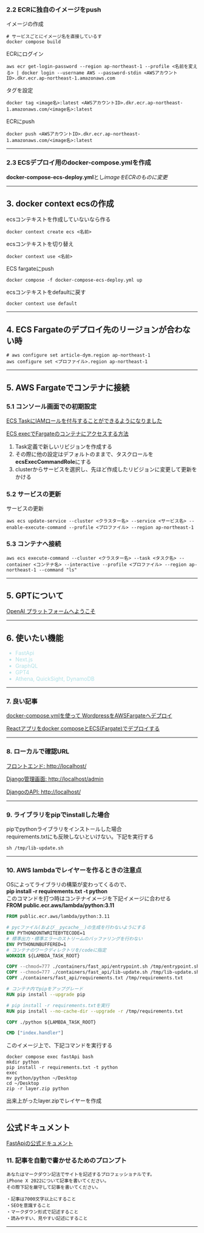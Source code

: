 

### 2.2 ECRに独自のイメージをpush

イメージの作成
```shell
# サービスごとにイメージ名を直接しているす
docker compose build
```

ECRにログイン
```shell
aws ecr get-login-password --region ap-northeast-1 --profile <名前を変える> | docker login --username AWS --password-stdin <AWSアカウントID>.dkr.ecr.ap-northeast-1.amazonaws.com
```

タグを設定
```shell
docker tag <image名>:latest <AWSアカウントID>.dkr.ecr.ap-northeast-1.amazonaws.com/<image名>:latest
```

ECRにpush
```shell
docker push <AWSアカウントID>.dkr.ecr.ap-northeast-1.amazonaws.com/<image名>:latest
```

---

### 2.3 ECSデプロイ用のdocker-compose.ymlを作成
**docker-compose-ecs-deploy.yml**とし*imageをECRのものに変更*

---


## 3. docker context ecsの作成

ecsコンテキストを作成していないなら作る
```shell
docker context create ecs <名前>
```

ecsコンテキストを切り替え
```shell
docker context use <名前>
```

ECS fargateにpush
```shell
docker compose -f docker-compose-ecs-deploy.yml up
```

ecsコンテキストをdefaultに戻す
```shell
docker context use default
```

---

## 4. ECS Fargateのデプロイ先のリージョンが合わない時
```shell
# aws configure set article-dym.region ap-northeast-1
aws configure set <プロファイル>.region ap-northeast-1
```

---

## 5. AWS Fargateでコンテナに接続

### 5.1 コンソール画面での初期設定
[ECS TaskにIAMロールを付与することができるようになりました](https://dev.classmethod.jp/articles/20160715-ecs-task-iam-role/#toc-5)

[ECS execでFargateのコンテナにアクセスする方法](https://memomaru.life/access-to-fargate-container-ecs-exec/)
1. Task定義で新しいリビジョンを作成する
2. その際に他の設定はデフォルトのままで、タスクロールを**ecsExecCommandRole**にする
3. clusterからサービスを選択し、先ほど作成したリビジョンに変更して更新をかける


### 5.2 サービスの更新
サービスの更新
```shell
aws ecs update-service --cluster <クラスター名> --service <サービス名> --enable-execute-command --profile <プロファイル> --region ap-northeast-1
```

### 5.3 コンテナへ接続

```shell
aws ecs execute-command --cluster <クラスター名> --task <タスク名> --container <コンテナ名> --interactive --profile <プロファイル> --region ap-northeast-1 --command "ls"
```
---


## 5. GPTについて
[OpenAI プラットフォームへようこそ ](https://platform.openai.com/)

---

## 6. 使いたい機能
<ul>
<li style="color: powderblue">FastApi</li>
<li style="color: powderblue">Next.js</li>
<li style="color: powderblue">GraphQL</li>
<li style="color: powderblue">GPT4</li>
<li style="color: powderblue">Athena, QuickSight, DynamoDB</li>

</ul>

---

### 7. 良い記事

[docker-compose.ymlを使って WordpressをAWSFargateへデプロイ](https://tech.kurojica.com/archives/57856/)

[Reactアプリをdocker composeとECS(Fargate)でデプロイする](https://zenn.dev/maximum_maximum/articles/31c09e1b0f9491)

---

### 8. ローカルで確認URL
[フロントエンド: http://localhost/](http://localhost/)

[Django管理画面: http://localhost/admin](http://localhost/admin)

[DjangoのAPI: http://localhost/](http://localhost/api)

---

### 9. ライブラリをpipでinstallした場合
pipでpythonライブラリをインストールした場合<br>
requirements.txtにも反映しないといけない。下記を実行する
```shell
sh /tmp/lib-update.sh
```

---

### 10. AWS lambdaでレイヤーを作るときの注意点
OSによってライブラリの構築が変わってくるので、<br>
**pip install -r requirements.txt -t python**<br>
このコマンドを打つ時はコンテナイメージを下記イメージに合わせる<br>
**FROM public.ecr.aws/lambda/python:3.11**<br>
```dockerfile
FROM public.ecr.aws/lambda/python:3.11

# pycファイル(および__pycache__)の生成を行わないようにする
ENV PYTHONDONTWRITEBYTECODE=1
# 標準出力・標準エラーのストリームのバッファリングを行わない
ENV PYTHONUNBUFFERED=1
# コンテナのワークディレクトリを/codeに指定
WORKDIR ${LAMBDA_TASK_ROOT}

COPY --chmod=777 ./containers/fast_api/entrypoint.sh /tmp/entrypoint.sh
COPY --chmod=777 ./containers/fast_api/lib-update.sh /tmp/lib-update.sh
COPY ./containers/fast_api/requirements.txt /tmp/requirements.txt

# コンテナ内でpipをアップグレード
RUN pip install --upgrade pip

# pip install -r requirements.txtを実行
RUN pip install --no-cache-dir --upgrade -r /tmp/requirements.txt

COPY ./python ${LAMBDA_TASK_ROOT}

CMD ["index.handler"]

```

このイメージ上で、下記コマンドを実行する
```shell
docker compose exec fastApi bash
mkdir python
pip install -r requirements.txt -t python
exec
mv python/python ~/Desktop
cd ~/Desktop
zip -r layer.zip python
```

出来上がったlayer.zipでレイヤーを作成

---

## 公式ドキュメント
[FastApiの公式ドキュメント](https://fastapi.tiangolo.com/reference/apirouter/#fastapi.APIRouter.post)<br>


### 11. 記事を自動で書かせるためのプロンプト

```text
あなたはマークダウン記法でサイトを記述するプロフェッショナルです。
iPhone X 2022について記事を書いてください。
その際下記を厳守して記事を書いてください。

・記事は7000文字以上にすること
・SEOを意識すること
・マークダウン形式で記述すること
・読みやすい、見やすい記述にすること
```
---
